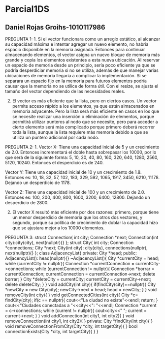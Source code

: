 # Parcial1DS
## Daniel Rojas Groihs-1010117986
PREGUNTA 1: 1. Si el vector funcionara como un arreglo estático, al alcanzar su capacidad máxima e intentar agregar un nuevo elemento, no habría espacio disponible en la memoria asignada. Entonces para continuar almacenando elementos, el vector asigna un nuevo bloque de memoria más grande y copia los elementos existentes a esta nueva ubicación.
   Al reservar un espacio de memoria desde un principio, sería poco eficiente ya que se podría desperdiciar memoria si no se utiliza, además de que manejar varias ubicaciones de memoria llegaría a complicar la implementación. Si se separara un espacio fijo en la memoria para futuros elementos podría causar que la memoria no se utilice de forma útil. Con el resize, se ajusta el tamaño del vector dependiendo de las necesidades reales.
   
2. El vector es más eficiente que la lista, pero en ciertos casos. Un vector permite acceso rápido a los elementos, ya que están almacenados en memoria adyacente. Pero la lista será más eficiente en casos en los que se necesite realizar una inserción o eliminación de elementos, porque permitirá utilizar punteros al nodo que se necesite, pero para acceder a cierto elemento será más complicado porque primero deberá recorrer toda la lista, aunque la lista requiere más memoria debido a que se utiliza un puntero adicional por cada nodo.

PREGUNTA 2: 1. Vector X: Tiene una capacidad inicial de 5 y un crecimiento de 2.0. Entonces incrementará el doble hasta sobrepasar los 10000, por lo que será de la siguiente forma: 5, 10, 20, 40, 80, 160, 320, 640, 1280, 2560, 5120, 10240. Entonces el desperdicio es de 240.

   Vector Y: Tiene una capacidad inicial de 10 y un crecimiento de 1.8. Entonces es: 10, 18, 32, 57, 102, 183, 329, 592, 1065, 1917, 3450, 6210, 11178. Dejando un desperdicio de 1178.
   
   Vector Z: Tiene una capacidad inicial de 100 y un crecimiento de 2.0. Entonces es: 100, 200, 400, 800, 1600, 3200, 6400, 12800. Dejando un desperdicio de 2800.
   
2. El vector X resultó más eficiente por dos razones: primero, porque tiene un menor desperdicio de memoria que los otros dos vectores, y segundo, porque su política de crecimiento de doblar la capacidad hizo que se ajustara mejor a los 10000 elementos.
   
PREGUNTA 3: 
struct Connection{
   int city;
   Connection *next;
   Connection(int city):city(city), next(nullptr){}
};
struct City{
   int city;
   Connection *connections;
   City *next;
   City(int city): city(city), connections(nullptr), next(nullptr){}
};
class AdjacencyList{
   private:
      City *head;
   public:
      AdjacencyList(): head(nullptr){}
      ~AdjacencyList(){
         City *currentCity = head;
         while (currentCity != nullptr){
            Connection *currentConnection = currentCity->connections;
            while (currentConnection != nullptr){
               Connection *borrar = currentConnection;
               currentConnection = currentConnection->next;
               delete borrar;
            }
            City *deleteCity = currentCity;
            currentCity = currentCity->next;
            delete deleteCity;
         }
      }
      void addCity(int city){
         if(findCity(city)==nullptr){
            City *newCity = new City(city);
            newCity->next = head;
            head = newCity;
         }
      }
      void removeCity(int city){
      }
      void getConnectedCities(int city){
         City *c= findCity(city);
         if(c == nullptr){
            cout<<"La ciudad no existe"<<endl;
            return;
         }
         cout<<"Ciudades conectadas a "<<city<<": "<<endl;
         Connection *current = c->connections;
         while (current != nullptr){
            cout<<current->city<<" ";
            current = current->next;
         }
      }
      void addConnection(int city1, int city2){
      }
      void removeConnection(int city1, int city2){
      }
   private: 
      City *findCity(int city){
      }
      void removeConnectionFromCity(City *city, int targetCity){
      }
      bool connectionExists(City *city, int targetCity){
      }
   }
